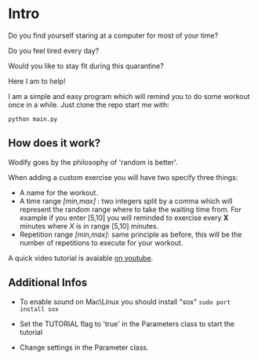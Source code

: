 # Intro
Do you find yourself staring at a computer for most of your time?

Do you feel tired every day?

Would you like to stay fit during this quarantine?

Here I am to help!

I am a simple and easy program which will remind you to do some workout once in a while.
Just clone the repo start me with:

`python main.py`


## How does it work?
Wodify goes by the philosophy of 'random is better'.

When adding a custom exercise you will have two specify three things:

- A name for the workout.
- A time range _[min,max]_ : two integers split by a comma which will represent the random range where to take the waiting time from. 
For example if you enter [5,10] you will reminded to exercise every __X__ minutes where _X_ is in range [5,10] minutes.
- Repetition range _[min,max]_: same principle as before, this will be the number of repetitions to execute for your workout.

A quick video tutorial is avaiable [on youtube](https://www.youtube.com/watch?v=pbNjdDRvRw0).

## Additional Infos

- To enable sound on Mac\Linux you should install "sox"
`sudo port install sox`

- Set the TUTORIAL flag to 'true' in the Parameters class to start the tutorial

- Change settings in the Parameter class.